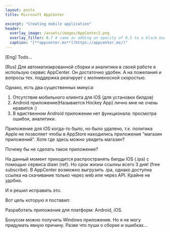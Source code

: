```yaml
---
layout: posts
title: Microsoft AppCenter

excerpt: "Creating mobile application"
header:
  overlay_image: /assets/images/AppCenter2.png
  overlay_filter: 0.7 # same as adding an opacity of 0.5 to a black background
  caption: "[**appcenter.ms**](https://appcenter.ms/)" 
---
```


[Eng]
Todo...


[Rus]
Для автоматизированной сборки и аналитики в своей работе я использую сервис AppCenter.
Он достаточно удобен. А на пожелания и вопросы тех. поддержка реагирует с молниеносной скоростью.

Однако, есть два существенных минуса:
1. Отсутствия мобильного клиента для iOS (для установки билдов)
2. Android приложение(Называется Hockey App) лично мне не очень нравится :) 
3. В едиственном Android приложении нет функционала: просмотра ошибок, аналитики.

Приложение для iOS когда-то было, но было удалено, т.к. политика Apple не позволяет чтобы в AppStore находились приложения "магазин приложений". Хотя где здесь можно увидеть магазин? 


Почему бы не сделать такое приложение?

На данный момент приходится распространять билды iOS (.ipa) с помощью сервиса diawi (ref). Но срок жизни ссылкы всего 3 дня! (free subscribe).
В AppCenter возможно выгрузить .ipa, однако доступна ссылка на скачивание только через web или через API. Крайне не удобно.

И я решил исправить это.

Вот цель которую я поставил:

Разработать приложение для платформ: Android, iOS.

Бонусом можно получить Windows приложение. Но я не могу придумать явную причину. Разве что пуши о сборке и ошибках...
